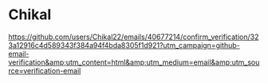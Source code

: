 # Chikal
https://github.com/users/Chikal22/emails/40677214/confirm_verification/323a12916c4d589343f384a94f4bda8305f1d921?utm_campaign=github-email-verification&amp;utm_content=html&amp;utm_medium=email&amp;utm_source=verification-email
